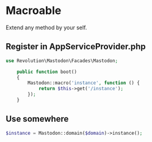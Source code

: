 # Macroable

Extend any method by your self.

## Register in AppServiceProvider.php

```php
use Revolution\Mastodon\Facades\Mastodon;

    public function boot()
    {
        Mastodon::macro('instance', function () {
            return $this->get('/instance');
        });
    }
```

## Use somewhere
```php
$instance = Mastodon::domain($domain)->instance();
```
